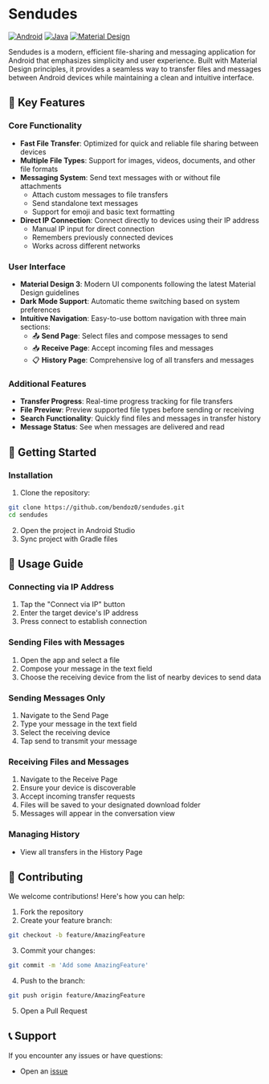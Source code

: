 # Sendudes
[![Android](https://img.shields.io/badge/Android-3DDC84?style=flat&logo=android&logoColor=white)](https://developer.android.com/)
[![Java](https://img.shields.io/badge/Java-007396?style=flat&logo=java&logoColor=white)](https://www.java.com/)
[![Material Design](https://img.shields.io/badge/Material%20Design-6200EE?style=flat&logo=materialdesign&logoColor=white)](https://material.io/)

Sendudes is a modern, efficient file-sharing and messaging application for Android that emphasizes simplicity and user experience. Built with Material Design principles, it provides a seamless way to transfer files and messages between Android devices while maintaining a clean and intuitive interface.

## 📱 Key Features
### Core Functionality
- **Fast File Transfer**: Optimized for quick and reliable file sharing between devices
- **Multiple File Types**: Support for images, videos, documents, and other file formats
- **Messaging System**: Send text messages with or without file attachments
  - Attach custom messages to file transfers
  - Send standalone text messages
  - Support for emoji and basic text formatting
- **Direct IP Connection**: Connect directly to devices using their IP address
  - Manual IP input for direct connection
  - Remembers previously connected devices
  - Works across different networks

### User Interface
- **Material Design 3**: Modern UI components following the latest Material Design guidelines
- **Dark Mode Support**: Automatic theme switching based on system preferences
- **Intuitive Navigation**: Easy-to-use bottom navigation with three main sections:
  - 📤 **Send Page**: Select files and compose messages to send
  - 📥 **Receive Page**: Accept incoming files and messages
  - 📋 **History Page**: Comprehensive log of all transfers and messages

### Additional Features
- **Transfer Progress**: Real-time progress tracking for file transfers
- **File Preview**: Preview supported file types before sending or receiving
- **Search Functionality**: Quickly find files and messages in transfer history
- **Message Status**: See when messages are delivered and read

## 🚀 Getting Started
### Installation
1. Clone the repository:
```bash
git clone https://github.com/bendoz0/sendudes.git
cd sendudes
```
2. Open the project in Android Studio
3. Sync project with Gradle files

## 📱 Usage Guide
### Connecting via IP Address
1. Tap the "Connect via IP" button
2. Enter the target device's IP address
3. Press connect to establish connection

### Sending Files with Messages
1. Open the app and select a file
3. Compose your message in the text field
4. Choose the receiving device from the list of nearby devices to send data

### Sending Messages Only
1. Navigate to the Send Page
2. Type your message in the text field
3. Select the receiving device
4. Tap send to transmit your message

### Receiving Files and Messages
1. Navigate to the Receive Page
2. Ensure your device is discoverable
3. Accept incoming transfer requests
4. Files will be saved to your designated download folder
5. Messages will appear in the conversation view

### Managing History
- View all transfers in the History Page

## 🤝 Contributing
We welcome contributions! Here's how you can help:
1. Fork the repository
2. Create your feature branch:
```bash
git checkout -b feature/AmazingFeature
```
3. Commit your changes:
```bash
git commit -m 'Add some AmazingFeature'
```
4. Push to the branch:
```bash
git push origin feature/AmazingFeature
```
5. Open a Pull Request

## 📞 Support
If you encounter any issues or have questions:
- Open an [issue](https://github.com/bendoz0/sendudes/issues)
